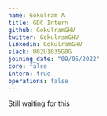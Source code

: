 ```yaml
---
name: Gokulram A
title: GDC Intern
github: GokulramGHV
twitter: GokulramGHV
linkedin: GokulramGHV
slack: U02U1035G0G
joining_date: "09/05/2022"
core: false
intern: true
operations: false
---
```


Still waiting for this    
